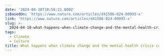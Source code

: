 ```yaml
---
date: '2024-04-10T10:58:21.000Z'
isBasedOn: 'https://www.nature.com/articles/d41586-024-00993-x'
link: 'https://www.nature.com/articles/d41586-024-00993-x'
slug: >-
  2024-04-10-what-happens-when-climate-change-and-the-mental-health-crisis-collide
tags:
  - Climate
  - Culture
title: What happens when climate change and the mental-health crisis collide?
---
```


